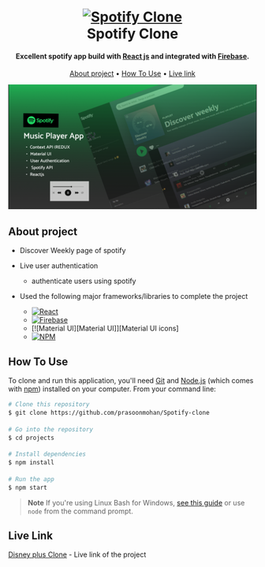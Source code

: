 
<h1 align="center">
  <br>
  <a href=""><img src="https://www.logo.wine/a/logo/Spotify/Spotify-White-Dark-Background-Logo.wine.svg" alt="Spotify Clone" width="200"></a>
  <br>
  Spotify Clone
  <br>
</h1>

<h4 align="center">Excellent spotify app build with <a href="https://reactjs.org/" target="_blank">React js</a> and integrated with <a href="https://firebase.google.com/" target="_blank">Firebase</a>.</h4>

<p align="center">
  <a href="#about-project">About project</a> •
  <a href="#how-to-use">How To Use</a> •
  <a href="#live-link">Live link</a>
</p>

![screenshot](./public/images/preview.png)

## About project

* Discover Weekly page of spotify

* Live user authentication
  - authenticate users using spotify

* Used the following major frameworks/libraries to complete the project
  - [![React][React.js]][React-url]
  - [![Firebase][Firebase]][Firebase-url]
  - [![Material UI][Material UI]][Material UI icons]
  - [![NPM][npm]][npm-url]



## How To Use

To clone and run this application, you'll need [Git](https://git-scm.com) and [Node.js](https://nodejs.org/en/download/) (which comes with [npm](http://npmjs.com)) installed on your computer. From your command line:

```bash
# Clone this repository
$ git clone https://github.com/prasoonmohan/Spotify-clone

# Go into the repository
$ cd projects

# Install dependencies
$ npm install

# Run the app
$ npm start
```

> **Note**
> If you're using Linux Bash for Windows, [see this guide](https://www.howtogeek.com/261575/how-to-run-graphical-linux-desktop-applications-from-windows-10s-bash-shell/) or use `node` from the command prompt.

## Live Link

[Disney plus Clone](https://github.com/prasoonmohan/Spotify-clone ) - Live link of the project



[React.js]: https://img.shields.io/badge/React-20232A?style=for-the-badge&logo=react&logoColor=61DAFB
[React-url]: https://reactjs.org/

[Firebase]: https://img.shields.io/badge/FIREBASE-FFF89C?style=for-the-badge&logo=firebase&logoColor=FF9F29
[Firebase-url]: https://firebase.google.com/

[Youtube]: https://img.shields.io/badge/clever%20programmer-EB1D36?style=for-the-badge&logo=Youtube&logoColor=FFFFFF
[Youtube-url]: https://www.youtube.com/c/CleverProgrammer

[npm]: https://img.shields.io/badge/NPM-FFFFFF?style=for-the-badge&logo=npm&logoColor=FFFFFF
[npm-url]: https://www.npmjs.com/package/react-router
